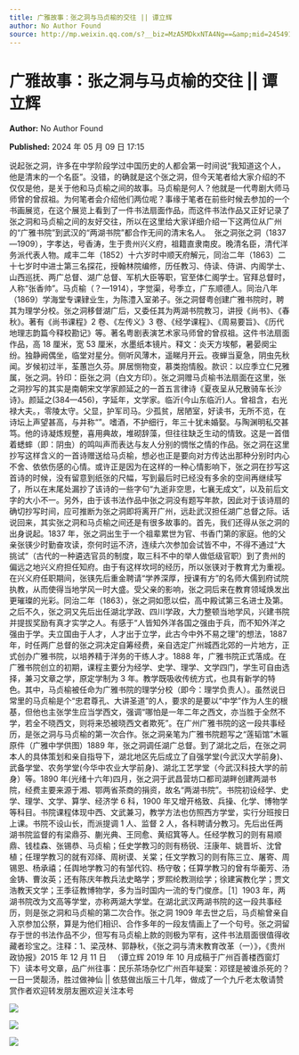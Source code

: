 ```yaml
---
title: 广雅故事：张之洞与马贞榆的交往 || 谭立辉
author: No Author Found
source: http://mp.weixin.qq.com/s?__biz=MzA5MDkxNTA4Ng==&amp;mid=2454915068&amp;idx=1&amp;sn=f2284670ee9a405e09db0940a9070c18&amp;chksm=87a3cf9db0d4468bc5ff8091f4bc7fb94e29f9c074cf8213e24bbf620c25656055bf6ed0d320&poc_token=HJ_Do2ejHyO-wNZGG8Q1S8FdPgy1YBBEob-nUEme
---
```


# 广雅故事：张之洞与马贞榆的交往 || 谭立辉

**Author:** No Author Found

**Published:** 2024 年 05 月 09 日 17:15

说起张之洞，许多在中学阶段学过中国历史的人都会第一时间说“我知道这个人，他是清末的一个名臣”。没错，的确就是这个张之洞，但今天笔者给大家介绍的不仅仅是他，是关于他和马贞榆之间的故事。马贞榆是何人？他就是一代粤剧大师马师曾的曾叔祖。为何笔者会介绍他们两位呢？事缘于笔者在前些时候去参加的一个书画展览，在这个展览上看到了一件书法扇面作品，而这件书法作品又正好记录了张之洞和马贞榆之间的友好交往，所以在这里给大家详细介绍一下这两位从广州的“广雅书院”到武汉的“两湖书院”都合作无间的清末名人。  张之洞张之洞（1837—1909），字孝达，号香涛，生于贵州兴义府，祖籍直隶南皮。晚清名臣，清代洋务派代表人物。咸丰二年（1852）十六岁时中顺天府解元，同治二年（1863）二十七岁时中进士第三名探花，授翰林院编修，历任教习、侍读、侍讲、内阁学士、山西巡抚、两广总督、湖广总督、军机大臣等职，官至体仁阁学士。官拜总督时，人称“张香帅”。马贞榆（？—1914），字觉渠，号季立，广东顺德人。同治八年（1869）学海堂专课肄业生，为陈澧入室弟子。张之洞督粤创建广雅书院时，聘其为理学分校。张之洞移督湖广后，又委任其为两湖书院教习，讲授《尚书》、《春秋》。著有《尚书课程》2 卷、《左传义》3 卷、《经学课程》、《周易要旨》、《历代地理志韵篇今释校勘记》等。著名粤剧表演艺术家马师曾的曾叔祖。这件书法扇面作品，高 18 厘米，宽 53 厘米，水墨纸本镜片。释文：炎天方埃郁，暑晏阕尘纷。独静阙偶坐，临堂对星分。侧听风薄木，遥睇月开云。夜蝉当夏急，阴虫先秋闻。岁候初过半，荃蕙岂久芬。屏居恻物变，慕类抱情殷。款识：以应季立仁兄雅属，张之洞。钤印：臣张之洞（白文方印）。张之洞赠马贞榆书法扇面在这里，张之洞抄写的其实是南朝宋文学家颜延之的一首五言律诗《夏夜呈从兄散骑车长沙诗》。颜延之(384—456)，字延年，文学家。临沂(今山东临沂)人。曾祖含，右光禄大夫。，零陵太守。父显，护军司马。少孤贫，居陋室，好读书，无所不览，在诗坛上声望甚高，与并称“”。嗜酒，不护细行，年三十犹未婚娶。与陶渊明私交甚笃。他的诗凝炼规整，喜用典故，堆砌辞藻，但往往缺乏生动的情致。这是一首借着蟋蟀（即：阴虫）的鸣叫声而表达与友人分别的惆怅之情的作品。张之洞在这里抄写这样含义的一首诗赠送给马贞榆，想必也正是要向对方传达出那种分别时内心不舍、依依伤感的心情。或许正是因为在这样的一种心情影响下，张之洞在抄写这首诗的时候，没有留意到纸张的尺幅，写到最后时已经没有多余的空间再继续写了，所以在末尾处漏抄了该诗的一些字句“九逝非空思，七襄无成文”，以及前后文字的大小不一。另外，由于该书法作品中张之洞没有题写年款，因此对于该诗扇的确切抄写时间，应可推断为张之洞即将离开广州，远赴武汉担任湖广总督之际。话说回来，其实张之洞和马贞榆之间还是有很多故事的。首先，我们还得从张之洞的出身说起。1837 年，张之洞出生于一个祖辈累世为官、书香门第的家庭。他的父亲张锳少时勤奋攻读，奈何时运不济，连续六次参加会试皆不中，不得不通过“大挑试”（古代的一种遴选官员的制度，取三科不中的举人做低级官职）到了贵州的偏远之地兴义府担任知府。由于有这样坎坷的经历，所以张锳对于教育尤为重视。在兴义府任职期间，张锳先后重金聘请“学养深厚，授课有方”的名师大儒到府试院执教，从而使得当地学风一时大盛。受父亲的影响，张之洞后来在教育领域焕发出更璀璨的光彩。同治二年（1863），张之洞如愿以偿，高中殿试第三名进士及第。之后不久，张之洞又先后出任湖北学政、四川学政，大力整顿当地学风，兴建书院并提拔奖励有真才实学之人。有感于“人皆知外洋各国之强由于兵，而不知外洋之强由于学。夫立国由于人才，人才出于立学，此古今中外不易之理”的想法，1887 年，时任两广总督的张之洞决定自筹经费，亲自选定广州城西北郊的一片地方，正式创办广雅书院，以培养精于洋务的干练人才。1888 年，广雅书院正式落成。在广雅书院创立的初期，课程主要分为经学、史学、理学、文学四门，学生可自由选择，兼习文章之学，原定学制为 3 年。教学既吸收传统方式，也具有新学的特色。其中，马贞榆被任命为广雅书院的理学分校（即今：理学负责人）。虽然说日常里的马贞榆是个“忠君尊孔、大讲圣道”的人，要求的是要以“中学”作为人生的根基，但他也主张学生应当学西文，强调“哪怕是一年二年之西文，亦当胜于全然不学，若全不晓西文，则将来恐被晓西文者欺死”。在广州广雅书院的这一段共事经历，是张之洞与马贞榆的第一次合作。张之洞亲笔为广雅书院题写之“莲韬馆”木匾原件（广雅中学供图）1889 年，张之洞调任湖广总督。到了湖北之后，在张之洞本人的具体策划和亲自指导下，湖北地区先后成立了自强学堂(今武汉大学前身)、武备学堂、农务学堂(今华中农业大学前身)、湖北工艺学堂（今武汉科技大学的前身）等。1890 年(光绪十六年)四月，张之洞于武昌营坊口都司湖畔创建两湖书院，经费主要来源于湘、鄂两省茶商的捐资，故名“两湖书院”。书院初设经学、史学、理学、文学、算学、经济学 6 科，1900 年又增开格致、兵操、化学、博物学等科目。书院课程体现中西、文武兼习，教学方法也仿照西方学堂，实行分班按日上课。书院不设山长，而派提调 1 人、监督 2 人，各科聘请分教习。先后出任两湖书院监督的有梁鼎芬、蒯光典、王同愈、黄绍箕等人。任经学教习的则有易顺鼎、钱桂森、张锡恭、马贞榆；任史学教习的则有杨锐、汪康年、姚晋圻、沈曾植；任理学教习的就有邓绎、周树谟、关棠；任文学教习的则有陈三立、屠寄、周锡恩、杨承禧；任舆地学教习的有邹代钧、杨守敬；任算学教习的曾有华蘅芳、汤金铸、曹汝英；还有陈庆年教兵法史略学；罗熙纶教测绘学；徐建寅教化学；贾文浩教天文学；王季征教博物学，多为当时国内一流的专门俊彦。［1］1903 年，两湖书院改为文高等学堂，亦称两湖大学堂。在湖北武汉两湖书院的这一段共事经历，则是张之洞和马贞榆的第二次合作。张之洞 1909 年去世之后，马贞榆曾亲自入京参加公祭，算是为他们相识、合作多年的一段友情画上了一个句号。张之洞留存于世的书法作品不少，但写有马贞榆上款的则极为罕有，这件书法扇面很值得收藏者珍宝之。注释：1、梁茂林、郭静秋，《张之洞与清末教育改革（一）》，《贵州政协报》2015 年 12 月 11 日   （谭立辉 2019 年 10 月成稿于广州百善楼西窗灯下）读本号文章，品广州往事：民乐茶场杂忆广州百年疑案：邓铿是被谁杀死的？一日一煲靓汤，胜过做神仙 || 依慈做出版三十几年，做成了一个九斤老太敬请赞赏作者欢迎转发朋友圈欢迎关注本号

![](https://mmbiz.qpic.cn/mmbiz_jpg/PJWG74pLsMZ4oF4UzUHdDj67diaaCmcbTicZlReO4AMQwmW2gL2kexhic8CUTX8kicX1kqTXJEudX8aibLhuqWgv9nw/640?from=appmsg)

![](https://mmbiz.qpic.cn/mmbiz_jpg/PJWG74pLsMZ4oF4UzUHdDj67diaaCmcbTwuiazwx5IfXbDhm15tetDdiclUgCzaPLVbdC4deFIL8LyZkmblAa5P4Q/640?from=appmsg)

![](https://mmbiz.qpic.cn/mmbiz_jpg/PJWG74pLsMZ4oF4UzUHdDj67diaaCmcbTfvb94QbFTicrxQBk6w0g2JjEe1b4KtyMb76eSnfE2oOJqXxQ2whUMBA/640?from=appmsg)
